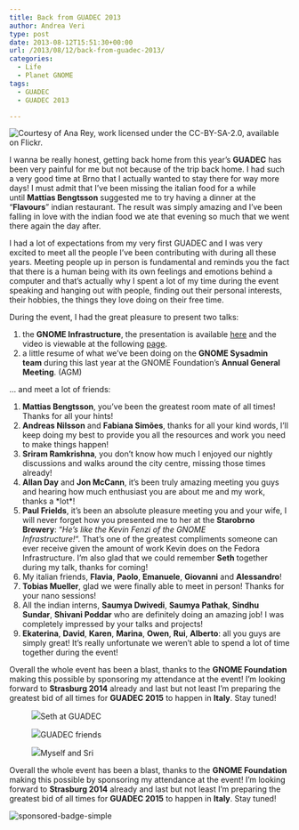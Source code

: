 ```yaml
---
title: Back from GUADEC 2013
author: Andrea Veri
type: post
date: 2013-08-12T15:51:30+00:00
url: /2013/08/12/back-from-guadec-2013/
categories:
  - Life
  - Planet GNOME
tags:
  - GUADEC
  - GUADEC 2013

---
```


![    Courtesy of Ana Rey, work licensed under the <a href="http://creativecommons.org/licenses/by-sa/2.0">CC-BY-SA-2.0</a>, available on <a href="http://www.flickr.com/photos/anarey/9443565644/in/set-72157634976851555">Flickr</a>.
 ](/wp-content/uploads/2013/08/av_guadec.jpg)

I wanna be really honest, getting back home from this year&#8217;s **GUADEC** has been very painful for me but not because of the trip back home. I had such a very good time at Brno that I actually wanted to stay there for way more days! I must admit that I&#8217;ve been missing the italian food for a while until **Mattias Bengtsson** suggested me to try having a dinner at the &#8220;**Flavours**&#8221; indian restaurant. The result was simply amazing and I&#8217;ve been falling in love with the indian food we ate that evening so much that we went there again the day after.

I had a lot of expectations from my very first GUADEC and I was very excited to meet all the people I&#8217;ve been contributing with during all these years. Meeting people up in person is fundamental and reminds you the fact that there is a human being with its own feelings and emotions behind a computer and that&#8217;s actually why I spent a lot of my time during the event speaking and hanging out with people, finding out their personal interests, their hobbies, the things they love doing on their free time.

During the event, I had the great pleasure to present two talks:

  1. the **GNOME Infrastructure**, the presentation is available <a href="http://www.dragonsreach.it/wp-content/uploads/2013/08/The-GNOME-Infrastructure.odp" target="_blank">here</a> and the video is viewable at the following <a href="http://www.superlectures.com/guadec2013/the-gnome-infrastructure" target="_blank">page</a>.
  2. a little resume of what we&#8217;ve been doing on the **GNOME Sysadmin team** during this last year at the GNOME Foundation&#8217;s **Annual General Meeting**. (AGM)

&#8230; and meet a lot of friends:

  1. **Mattias Bengtsson**, you&#8217;ve been the greatest room mate of all times! Thanks for all your hints!
  2. **Andreas Nilsson** and **Fabiana Simões**, thanks for all your kind words, I&#8217;ll keep doing my best to provide you all the resources and work you need to make things happen!
  3. **Sriram Ramkrishna**, you don&#8217;t know how much I enjoyed our nightly discussions and walks around the city centre, missing those times already!
  4. **Allan Day** and **Jon McCann**, it&#8217;s been truly amazing meeting you guys and hearing how much enthusiast you are about me and my work, thanks a \*lot\*!
  5. **Paul Frields**, it&#8217;s been an absolute pleasure meeting you and your wife, I will never forget how you presented me to her at the **Starobrno Brewery**: &#8220;_He&#8217;s like the Kevin Fenzi of the GNOME Infrastructure!_&#8220;. That&#8217;s one of the greatest compliments someone can ever receive given the amount of work Kevin does on the Fedora Infrastructure. I&#8217;m also glad that we could remember **Seth** together during my talk, thanks for coming!
  6. My italian friends, **Flavia**, **Paolo**, **Emanuele**, **Giovanni** and **Alessandro**!
  7. **Tobias Mueller**, glad we were finally able to meet in person! Thanks for your nano sessions!
  8. All the indian interns, **Saumya Dwivedi**, **Saumya Pathak**, **Sindhu Sundar**, **Shivani Poddar** who are definitely doing an amazing job! I was completely impressed by your talks and projects!
  9. **Ekaterina**, **David**, **Karen**, **Marina**, **Owen**, **Rui**, **Alberto**: all you guys are simply great! It&#8217;s really unfortunate we weren&#8217;t able to spend a lot of time together during the event!

Overall the whole event has been a blast, thanks to the **GNOME Foundation** making this possible by sponsoring my attendance at the event! I&#8217;m looking forward to **Strasburg 2014** already and last but not least I&#8217;m preparing the greatest bid of all times for **GUADEC 2015** to happen in **Italy**. Stay tuned!

<div class="gallery">
  <figure>
    <img src="/wp-content/uploads/2013/08/seth_guadec.jpg"
    <figcaption>Seth at GUADEC</figcaption>
  </figure>
  <figure>
    <img src="/wp-content/uploads/2013/08/guadec_friends.jpg" 
    <figcaption>GUADEC friends</figcaption>
  </figure>
  <figure>
    <img src="/wp-content/uploads/2013/08/mesri.jpg"
    <figcaption>Myself and Sri</figcaption>
  </figure>
</div>

Overall the whole event has been a blast, thanks to the **GNOME Foundation** making this possible by sponsoring my attendance at the event! I&#8217;m looking forward to **Strasburg 2014** already and last but not least I&#8217;m preparing the greatest bid of all times for **GUADEC 2015** to happen in **Italy**. Stay tuned!

![sponsored-badge-simple](/wp-content/uploads/2013/08/sponsored-badge-simple.png)
<br>

